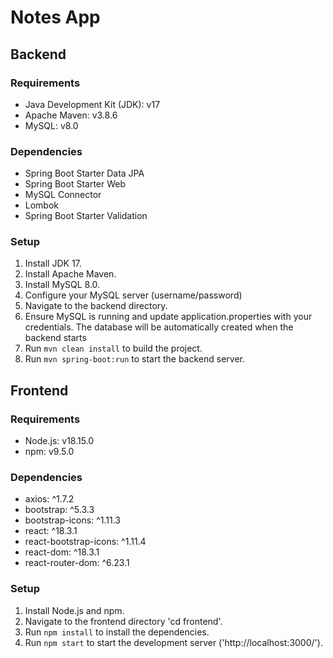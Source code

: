 # Notes App

## Backend

### Requirements

- Java Development Kit (JDK): v17
- Apache Maven: v3.8.6
- MySQL: v8.0

### Dependencies

- Spring Boot Starter Data JPA
- Spring Boot Starter Web
- MySQL Connector
- Lombok
- Spring Boot Starter Validation

### Setup

1. Install JDK 17.
2. Install Apache Maven.
3. Install MySQL 8.0.
4. Configure your MySQL server (username/password)
5. Navigate to the backend directory.
6. Ensure MySQL is running and update application.properties with your credentials. The database will be automatically created when the backend starts
7. Run `mvn clean install` to build the project.
8. Run `mvn spring-boot:run` to start the backend server.


## Frontend

### Requirements

- Node.js: v18.15.0
- npm: v9.5.0

### Dependencies

- axios: ^1.7.2
- bootstrap: ^5.3.3
- bootstrap-icons: ^1.11.3
- react: ^18.3.1
- react-bootstrap-icons: ^1.11.4
- react-dom: ^18.3.1
- react-router-dom: ^6.23.1

### Setup

1. Install Node.js and npm.
2. Navigate to the frontend directory 'cd frontend'.
3. Run `npm install` to install the dependencies.
4. Run `npm start` to start the development server ('http://localhost:3000/').

